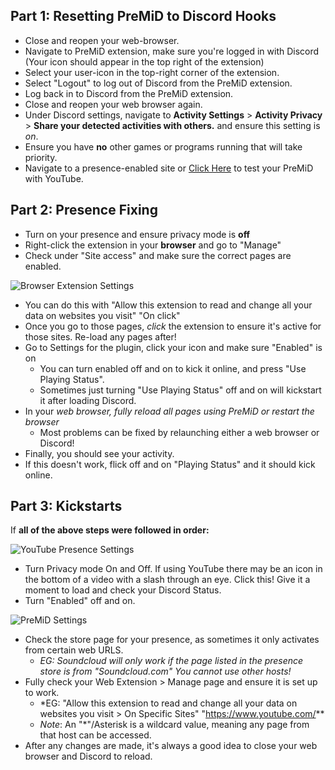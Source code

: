 ## Part 1: Resetting PreMiD to Discord Hooks

- Close and reopen your web-browser.
- Navigate to PreMiD extension, make sure you're logged in with Discord (Your icon should appear in the top right of the extension)
- Select your user-icon in the top-right corner of the extension.
- Select "Logout" to log out of Discord from the PreMiD extension.
- Log back in to Discord from the PreMiD extension.
- Close and reopen your web browser again.
- Under Discord settings, navigate to **Activity Settings** > **Activity Privacy** > **Share your detected activities with others.** and ensure this setting is _on_.
- Ensure you have **no** other games or programs running that will take priority.
- Navigate to a presence-enabled site or [Click Here](https://www.youtube.com/watch?v=jNQXAC9IVRw) to test your PreMiD with YouTube.

## Part 2: Presence Fixing

- Turn on your presence and ensure privacy mode is **off**
- Right-click the extension in your **browser** and go to "Manage"
- Check under "Site access" and make sure the correct pages are enabled.

![Browser Extension Settings](/guide-images/gu-p1-browser.png)

- You can do this with "Allow this extension to read and change all your data on websites you visit" "On click"
- Once you go to those pages, _click_ the extension to ensure it's active for those sites. Re-load any pages after!
- Go to Settings for the plugin, click your icon and make sure "Enabled" is on
  - You can turn enabled off and on to kick it online, and press "Use Playing Status".
  - Sometimes just turning "Use Playing Status" off and on will kickstart it after loading Discord.
- In your _web browser, fully reload all pages using PreMiD or restart the browser_
  - Most problems can be fixed by relaunching either a web browser or Discord!
- Finally, you should see your activity.
- If this doesn't work, flick off and on "Playing Status" and it should kick online.

## Part 3: Kickstarts

If **all of the above steps were followed in order:**

![YouTube Presence Settings](/guide-images/gu-p1-ytsetting.png)

- Turn Privacy mode On and Off. If using YouTube there may be an icon in the bottom of a video with a slash through an eye. Click this! Give it a moment to load and check your Discord Status.
- Turn "Enabled" off and on.

![PreMiD Settings](/guide-images/gu-p1-pmsetting.png)

- Check the store page for your presence, as sometimes it only activates from certain web URLS.
  - _EG: Soundcloud will only work if the page listed in the presence store is from "Soundcloud.com" You cannot use other hosts!_
- Fully check your Web Extension > Manage page and ensure it is set up to work.
  - \*EG: "Allow this extension to read and change all your data on websites you visit > On Specific Sites" "https://www.youtube.com/**
  - _Note_: An "\*"/Asterisk is a wildcard value, meaning any page from that host can be accessed.
- After any changes are made, it's always a good idea to close your web browser and Discord to reload.
